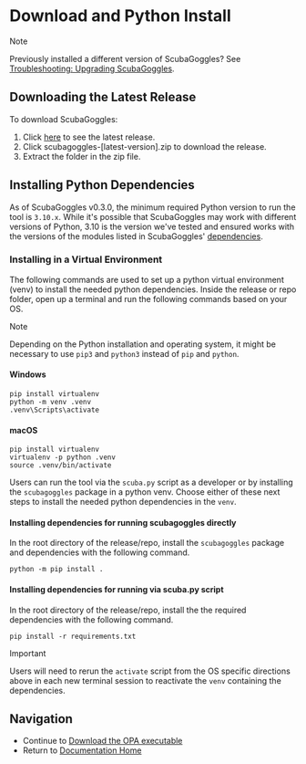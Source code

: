 # Download and Python Install
> [!NOTE]
> Previously installed a different version of ScubaGoggles? See [Troubleshooting: Upgrading ScubaGoggles](/docs/troubleshooting/Troubleshooting.md#upgrading-scubagoggles).

## Downloading the Latest Release
To download ScubaGoggles:

1. Click [here](https://github.com/cisagov/ScubaGoggles/releases) to see the latest release.
2. Click scubagoggles-[latest-version].zip to download the release.
3. Extract the folder in the zip file.

## Installing Python Dependencies
As of ScubaGoggles v0.3.0, the minimum required Python version to run the tool is `3.10.x`. While it's possible that ScubaGoggles may work with different versions of Python, 3.10 is the version we've tested and ensured works with the versions of the modules listed in ScubaGoggles' [dependencies](requirements.txt).

### Installing in a Virtual Environment
The following commands are used to set up a python virtual environment (venv) to install the needed python dependencies.
Inside the release or repo folder, open up a terminal and run the following commands based on your OS.

> [!NOTE]
> Depending on the Python installation and operating system, it might be necessary to use `pip3` and `python3` instead of `pip` and `python`.

#### Windows
```
pip install virtualenv
python -m venv .venv
.venv\Scripts\activate
```

#### macOS
```
pip install virtualenv
virtualenv -p python .venv
source .venv/bin/activate
```

Users can run the tool via the `scuba.py` script as a developer or by installing the `scubagoggles` package in a python venv.
Choose either of these next steps to install the needed python dependencies in the `venv`.

#### Installing dependencies for running scubagoggles directly
In the root directory of the release/repo, install the `scubagoggles` package and dependencies with the following command.
```
python -m pip install .
```

#### Installing dependencies for running via scuba.py script
In the root directory of the release/repo, install the the required dependencies with the following command.
```
pip install -r requirements.txt
```

> [!IMPORTANT]
> Users will need to rerun the `activate` script from the OS specific directions above in each new terminal session to reactivate the `venv` containing the dependencies.

## Navigation
- Continue to [Download the OPA executable](/docs/installation/OPA.md)
- Return to [Documentation Home](/README.md)
